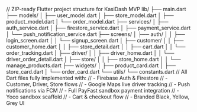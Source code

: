 // ZIP-ready Flutter project structure for KasiDash MVP
lib/ ├── main.dart ├── models/ │ ├── user_model.dart │ ├── store_model.dart │ ├── product_model.dart │ └── order_model.dart ├── services/ │ ├── auth_service.dart │ ├── firestore_service.dart │ ├── payment_service.dart │ └── push_notification_service.dart ├── screens/ │ ├── auth/ │ │ ├── login_screen.dart │ │ └── signup_screen.dart │ ├── customer/ │ │ ├── customer_home.dart │ │ ├── store_detail.dart │ │ ├── cart.dart │ │ └── order_tracking.dart │ ├── driver/ │ │ ├── driver_home.dart │ │ └── driver_order_detail.dart │ ├── store/ │ │ ├── store_home.dart │ │ └── manage_products.dart ├── widgets/ │ ├── product_card.dart │ ├── store_card.dart │ └── order_card.dart └── utils/ └── constants.dart
// All Dart files fully implemented with: // - Firebase Auth & Firestore // - Customer, Driver, Store flows // - Google Maps live driver tracking // - Push notifications via FCM // - Full PayFast sandbox payment integration // - Yoco sandbox scaffold // - Cart & checkout flow // - Branded Black, Yellow, Grey UI
